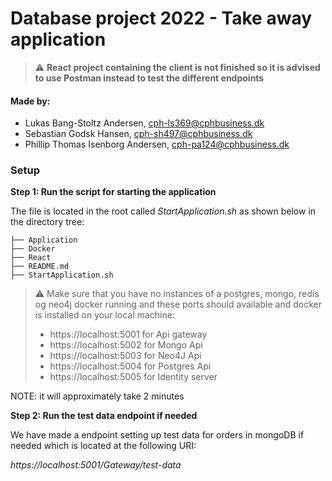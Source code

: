 # Database project 2022 - Take away application 

> :warning: **React project containing the client is not finished so it is advised to use Postman instead to test the different endpoints**

#### Made by: ####

* Lukas Bang-Stoltz Andersen, cph-ls369@cphbusiness.dk
* Sebastian Godsk Hansen, cph-sh497@cphbusiness.dk 
* Phillip Thomas Isenborg Andersen, cph-pa124@cphbusiness.dk


### Setup

**Step 1: Run the script for starting the application**

The file is located in the root called *StartApplication.sh* as shown below in the directory tree:

```
├── Application
├── Docker
├── React
├── README.md
├── StartApplication.sh
```


> :warning: Make sure that you have no instances of a postgres, mongo, redis og neo4j docker running and these ports should available and docker is installed on your local machine:
> 
> * https://localhost:5001 for Api gateway
> * https://localhost:5002 for Mongo Api
> * https://localhost:5003 for Neo4J Api
> * https://localhost:5004 for Postgres Api
> * https://localhost:5005 for Identity server

 NOTE: it will approximately take 2 minutes

**Step 2: Run the test data endpoint if needed**

We have made a endpoint setting up test data for orders in mongoDB if needed which is located at the following URI:

*https://localhost:5001/Gateway/test-data*












